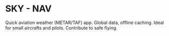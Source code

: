 # SKY - NAV
Quick aviation weather (METAR/TAF) app. Global data, offline caching. Ideal for small aircrafts and pilots. Contribute to safe flying.
